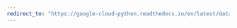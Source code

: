 ```yaml
---
redirect_to: "https://google-cloud-python.readthedocs.io/en/latest/datastore/changelog.html"
---
```

